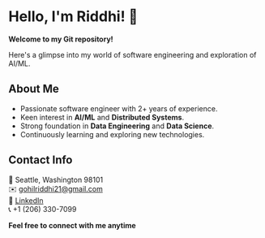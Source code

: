 # Hello, I'm Riddhi! 👋

**Welcome to my Git repository!** 

Here's a glimpse into my world of software engineering and exploration of AI/ML.  


**About Me**
---
* Passionate software engineer with 2+ years of experience. 
* Keen interest in **AI/ML** and **Distributed Systems**.
* Strong foundation in **Data Engineering** and **Data Science**.
* Continuously learning and exploring new technologies.


**Contact Info**
---
📍 Seattle, Washington 98101  
✉️ [gohilriddhi21@gmail.com](mailto:gohilriddhi21@gmail.com)  
🔗 [LinkedIn](https://www.linkedin.com/in/riddhi-gohil-7598641b6)  
📞 +1 (206) 330-7099 



**Feel free to connect with me anytime**
